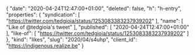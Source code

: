 {
  "date": "2020-04-24T12:47:00+01:00",
  "deleted": false,
  "h": "h-entry",
  "properties": {
    "syndication": [
      "https://twitter.com/tedgioia/status/1253083383237939202"
    ],
    "name": [
      "Like of @tedgioia's tweet"
    ],
    "published": [
      "2020-04-24T12:47:00+01:00"
    ],
    "like-of": [
      "https://twitter.com/tedgioia/status/1253083383237939202"
    ]
  },
  "kind": "likes",
  "slug": "2020/04/s4uhp",
  "client_id": "https://indigenous.realize.be"
}
